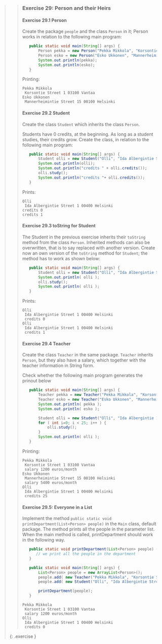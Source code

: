 >> ### Exercise 29: Person and their Heirs
>>
>> #### Exercise 29.1 Person
>>
>> Create the package `people` and the class `Person` in it; Person works in relation to the following main program:
>>
>>```java
>>    public static void main(String[] args) {
>>        Person pekka = new Person("Pekka Mikkola", "Korsontie Street 1 03100 Vantaa");
>>        Person esko = new Person("Esko Ukkonen", "Mannerheimintie Street 15 00100 Helsinki");
>>        System.out.println(pekka);
>>        System.out.println(esko);
>>    }
>>```
>>
>>Printing:
>>
>>```output
>>Pekka Mikkola
>>  Korsontie Street 1 03100 Vantaa
>>Esko Ukkonen
>>  Mannerheimintie Street 15 00100 Helsinki
>>```
>>
>>#### Exercise 29.2 Student
>>
>>Create the class `Student` which inherits the class `Person`.
>>
>>Students have 0 credits, at the beginning. As long as a student studies, their credits grow. Create the class, in relation to the following main program:
>>
>>```java
>>    public static void main(String[] args) {
>>        Student olli = new Student("Olli", "Ida Albergintie Street 1 00400 Helsinki");
>>        System.out.println(olli);
>>        System.out.println("credits " + olli.credits());
>>        olli.study();
>>        System.out.println("credits "+ olli.credits());
>>    }
>>```
>>
>>Prints:
>>
>>```output
>>Olli
>>  Ida Albergintie Street 1 00400 Helsinki
>>credits 0
>>credits 1
>>````
>>
>>#### Exercise 29.3 toString for Student
>>
>>The Student in the previous exercise inherits their `toString` method from the class `Person`. Inherited methods can also be overwritten, that is to say replaced with another version. Create now an own version of the `toString` method for `Student`; the method has to work as shown below:
>>
>>```java
>>    public static void main(String[] args) {
>>        Student olli = new Student("Olli", "Ida Albergintie Street 1 00400 Helsinki");
>>        System.out.println( olli );
>>        olli.study();
>>        System.out.println( olli );
>>    }
>>```
>>
>>Prints:
>>
>>```output
>>Olli
>>  Ida Albergintie Street 1 00400 Helsinki
>>  credits 0
>>Olli
>>  Ida Albergintie Street 1 00400 Helsinki
>>  credits 1
>>```
>>
>>#### Exercise 29.4 Teacher
>>
>>Create the class `Teacher` in the same package. `Teacher` inherits `Person`, but they also have a salary, which together with the teacher information in String form.
>>
>>Check whether the following main program generates the prinout below
>>
>>```java
>>    public static void main(String[] args) {
>>        Teacher pekka = new Teacher("Pekka Mikkola", "Korsontie Street 1 03100 Vantaa", 1200);
>>        Teacher esko = new Teacher("Esko Ukkonen", "Mannerheimintie 15 Street 00100 Helsinki", 5400);
>>        System.out.println( pekka );
>>        System.out.println( esko );
>>
>>        Student olli = new Student("Olli", "Ida Albergintie 1 Street 00400 Helsinki");
>>        for ( int i=0; i < 25; i++ ) {
>>            olli.study();
>>        }
>>        System.out.println( olli );
>>    }
>>```
>>
>>Printing:
>>
>>```output
>>Pekka Mikkola
>>  Korsontie Street 1 03100 Vantaa
>>  salary 1200 euros/month
>>Esko Ukkonen
>>  Mannerheimintie Street 15 00100 Helsinki
>>  salary 5400 euros/month
>>Olli
>>  Ida Albergintie Street 1 00400 Helsinki
>>  credits 25
>>```
>>
>>#### Exercise 29.5: Everyone in a List
>>
>>Implement the method `public static void printDepartment(List<Person> people)` in the `Main` class, default package. The method prints all the people in the parameter list. When the main method is called, printDepartment should work in the following way.
>>
>>```java
>>    public static void printDepartment(List<Person> people) {
>>       // we print all the people in the department
>>    }
>>
>>    public static void main(String[] args) {
>>        List<Person> people = new ArrayList<Person>();
>>        people.add( new Teacher("Pekka Mikkola", "Korsontie Street 1 03100 Vantaa", 1200) );
>>        people.add( new Student("Olli", "Ida Albergintie Street 1 00400 Helsinki") );
>>
>>        printDepartment(people);
>>    }
>>```
>>
>>```output
>>Pekka Mikkola
>>  Korsontie Street 1 03100 Vantaa
>>  salary 1200 euros/month
>>Olli
>>  Ida Albergintie Street 1 00400 Helsinki
>>  credits 0
>>```
>>
>{: .exercise }